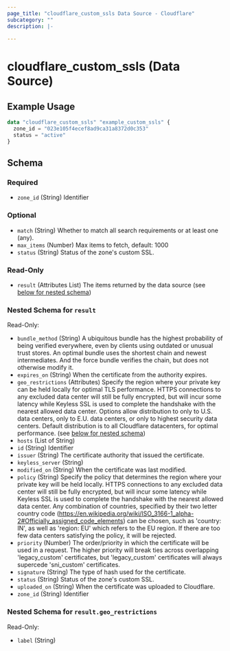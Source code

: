 ```yaml
---
page_title: "cloudflare_custom_ssls Data Source - Cloudflare"
subcategory: ""
description: |-
  
---
```


# cloudflare_custom_ssls (Data Source)



## Example Usage

```terraform
data "cloudflare_custom_ssls" "example_custom_ssls" {
  zone_id = "023e105f4ecef8ad9ca31a8372d0c353"
  status = "active"
}
```

<!-- schema generated by tfplugindocs -->
## Schema

### Required

- `zone_id` (String) Identifier

### Optional

- `match` (String) Whether to match all search requirements or at least one (any).
- `max_items` (Number) Max items to fetch, default: 1000
- `status` (String) Status of the zone's custom SSL.

### Read-Only

- `result` (Attributes List) The items returned by the data source (see [below for nested schema](#nestedatt--result))

<a id="nestedatt--result"></a>
### Nested Schema for `result`

Read-Only:

- `bundle_method` (String) A ubiquitous bundle has the highest probability of being verified everywhere, even by clients using outdated or unusual trust stores. An optimal bundle uses the shortest chain and newest intermediates. And the force bundle verifies the chain, but does not otherwise modify it.
- `expires_on` (String) When the certificate from the authority expires.
- `geo_restrictions` (Attributes) Specify the region where your private key can be held locally for optimal TLS performance. HTTPS connections to any excluded data center will still be fully encrypted, but will incur some latency while Keyless SSL is used to complete the handshake with the nearest allowed data center. Options allow distribution to only to U.S. data centers, only to E.U. data centers, or only to highest security data centers. Default distribution is to all Cloudflare datacenters, for optimal performance. (see [below for nested schema](#nestedatt--result--geo_restrictions))
- `hosts` (List of String)
- `id` (String) Identifier
- `issuer` (String) The certificate authority that issued the certificate.
- `keyless_server` (String)
- `modified_on` (String) When the certificate was last modified.
- `policy` (String) Specify the policy that determines the region where your private key will be held locally. HTTPS connections to any excluded data center will still be fully encrypted, but will incur some latency while Keyless SSL is used to complete the handshake with the nearest allowed data center. Any combination of countries, specified by their two letter country code (https://en.wikipedia.org/wiki/ISO_3166-1_alpha-2#Officially_assigned_code_elements) can be chosen, such as 'country: IN', as well as 'region: EU' which refers to the EU region. If there are too few data centers satisfying the policy, it will be rejected.
- `priority` (Number) The order/priority in which the certificate will be used in a request. The higher priority will break ties across overlapping 'legacy_custom' certificates, but 'legacy_custom' certificates will always supercede 'sni_custom' certificates.
- `signature` (String) The type of hash used for the certificate.
- `status` (String) Status of the zone's custom SSL.
- `uploaded_on` (String) When the certificate was uploaded to Cloudflare.
- `zone_id` (String) Identifier

<a id="nestedatt--result--geo_restrictions"></a>
### Nested Schema for `result.geo_restrictions`

Read-Only:

- `label` (String)


